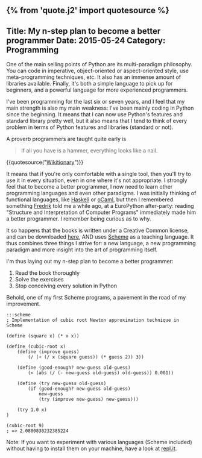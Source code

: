 {% from 'quote.j2' import quotesource %}
---
Title: My n-step plan to become a better programmer
Date: 2015-05-24
Category: Programming
---

One of the main selling points of Python are its multi-paradigm philosophy. You can code in imperative, object-oriented or aspect-oriented style, use meta-programming techniques, etc. It also has an immense amount of libraries available. Finally, it's both a simple language to pick up for beginners, and a powerful language for more experienced programmers.

I've been programming for the last six or seven years, and I feel that my main strength is also my main weakness: I've been mainly coding in Python since the beginning. It means that I can now use Python's features and standard library pretty well, but it also means that I tend to think of every problem in terms of Python features and libraries (standard or not).

A proverb programmers are taught quite early is

> If all you have is a hammer, everything looks like a nail.
>
{{quotesource("[Wikitionary](https://en.wiktionary.org/wiki/if_all_you_have_is_a_hammer,_everything_looks_like_a_nail)")}}

It means that if you're only comfortable with a single tool, then you'll try to use it in every situation, even in one where it's not appropriate. I strongly feel that to become a better programmer, I now need to learn other programming languages and even other paradigms. I was initially thinking of functional languages, like [Haskell](https://www.haskell.org/) or [oCaml](http://ocaml.org/), but then I remembered something [Fredrik](http://blaag.haard.se/) told me a while ago, at a EuroPython after-party: reading "Structure and Interpretation of Computer Programs" immediately made him a better programmer. I remember being curious as to why.

It so happens that the books is written under a Creative Common license, and can be downloaded [here](https://github.com/ieure/sicp/downloads), AND uses [Scheme](https://en.wikipedia.org/wiki/Scheme_%28programming_language%29) as a teaching language. It thus combines three things I strive for: a new language, a new programming paradigm and more insight into the art of programming itself.

I'm thus laying out my n-step plan to become a better programmer:

1. Read the book thoroughly
2. Solve the exercises
3. Stop conceiving every solution in Python

Behold, one of my first Scheme programs, a pavement in the road of my improvement.

    :::scheme
    ; Implementation of cubic root Newton approximation technique in Scheme

    (define (square x) (* x x))

    (define (cubic-root x)
        (define (improve guess)
            (/ (+ (/ x (square guess)) (* guess 2)) 3))

        (define (good-enough? new-guess old-guess)
            (< (abs (/ (- new-guess old-guess) old-guess)) 0.001))

        (define (try new-guess old-guess)
            (if (good-enough? new-guess old-guess)
                new-guess
                (try (improve new-guess) new-guess)))

        (try 1.0 x)
    )

    (cubic-root 9)
    ; => 2.0800838232385224

Note: If you want to experiment with various languages (Scheme included) without having to install them on your machine, have a look at [repl.it](http://repl.it/languages).
